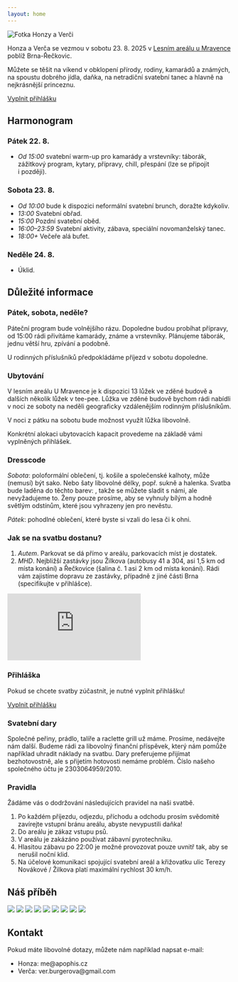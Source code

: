 ```yaml
---
layout: home
---
```


<img src="/img/cover.jpg" alt="Fotka Honzy a Verči" />

Honza a Verča se vezmou v sobotu 23. 8. 2025
v [Lesním areálu u Mravence](https://mapy.com/s/refetagaza) poblíž Brna-Řečkovic.

Můžete se těšit na víkend v obklopení přírody, rodiny, kamarádů a známých, na spoustu
dobrého jídla, daňka, na netradiční svatební tanec a hlavně na nejkrásnější
princeznu.

<a class="btn btn-center" target="_blank" href="https://docs.google.com/forms/d/e/1FAIpQLScJQ3Pk9cioMOkx28BcnVp6ohiwAvvuLUHVQq1cKhUsRk210w/viewform?usp=dialog">Vyplnit přihlášku</a>

## Harmonogram

### Pátek 22. 8.

* *Od 15:00* svatební warm-up pro kamarády a vrstevníky: táborák, zážitkový program,
  kytary, přípravy, chill, přespání (lze se připojit i později).

### Sobota 23. 8.

* *Od 10:00* bude k dispozici neformální svatební brunch, doražte kdykoliv.
* *13:00* Svatební obřad.
* *15:00* Pozdní svatební oběd.
* *16:00–23:59* Svatební aktivity, zábava, speciální novomanželský tanec.
* *18:00+* Večeře alá bufet.

### Neděle 24. 8.

* Úklid.

## Důležité informace

### Pátek, sobota, neděle?

Páteční program bude volnějšího rázu. Dopoledne budou probíhat přípravy, od
15:00 rádi přivítáme kamarády, známe a vrstevníky. Plánujeme táborák, jednu větší
hru, zpívání a podobně.

U rodinných příslušníků předpokládáme příjezd v sobotu dopoledne.

### Ubytování

V lesním areálu U Mravence je k dispozici 13 lůžek ve zděné budově a dalších
několik lůžek v tee-pee. Lůžka ve zděné budově bychom rádi nabídli v noci ze soboty
na neděli geograficky vzdálenějším rodinným příslušníkům.

V noci z pátku na sobotu bude možnost využít lůžka libovolně.

Konkrétní alokaci ubytovacích kapacit provedeme na základě vámi vyplněných
přihlášek.


### Dresscode

*Sobota*: poloformální oblečení, tj. košile a společenské kalhoty, může (nemusí)
být sako. Nebo šaty libovolné délky, popř. sukně a halenka. Svatba bude laděna
do těchto barev: <span class="colorsquare" style="background-color: #e30b5d;"></span>
<span class="colorsquare" style="background-color: #00674f;"></span>,
takže se můžete sladit s námi, ale nevyžadujeme to.
Ženy pouze prosíme, aby se vyhnuly bílým a hodně světlým odstínům, které jsou
vyhrazeny jen pro nevěstu.

*Pátek*: pohodlné oblečení, které byste si vzali do lesa či k ohni.

### Jak se na svatbu dostanu?

1. *Autem*. Parkovat se dá přímo v areálu, parkovacích míst je dostatek.
2. *MHD*. Nejbližší zastávky jsou Žilkova (autobusy 41 a 304, asi 1,5 km od místa
   konání) a Řečkovice (šalina č. 1 asi 2 km od místa konání). Rádi vám
   zajistíme dopravu ze zastávky, případně z jiné části Brna
   (specifikujte v přihlášce).

<iframe style="border:none" src="https://mapy.com/s/nemekacohu" frameborder="0" style="width: 100%; height: 300px;"></iframe>

### Přihláška

Pokud se chcete svatby zúčastnit, je nutné vyplnit přihlášku!

<a class="btn btn-center" target="_blank" href="https://docs.google.com/forms/d/e/1FAIpQLScJQ3Pk9cioMOkx28BcnVp6ohiwAvvuLUHVQq1cKhUsRk210w/viewform?usp=dialog">Vyplnit přihlášku</a>

### Svatební dary

Společné peřiny, prádlo, talíře a raclette grill už máme. Prosíme, nedávejte
nám další. Budeme rádi za libovolný finanční příspěvek, který nám pomůže například
uhradit náklady na svatbu. Dary preferujeme přijímat bezhotovostně, ale s přijetím
hotovosti nemáme problém. Číslo našeho společného účtu je 2303064959/2010.

### Pravidla

Žádáme vás o dodržování následujících pravidel na naši svatbě.

1. Po každém příjezdu, odjezdu, příchodu a odchodu prosím svědomitě zavírejte
   vstupní bránu areálu, abyste nevypustili daňka!
2. Do areálu je zákaz vstupu psů.
3. V areálu je zakázáno používat zábavní pyrotechniku.
4. Hlasitou zábavu po 22:00 je možné provozovat pouze uvnitř tak, aby se nerušil
   noční klid.
5. Na účelové komunikaci spojující svatební areál a křižovatku ulic Terezy
   Novákové / Žilkova platí maximální rychlost 30 km/h.

## Náš příběh

<div class="gallery">
    <img src="/img/comics/2.png">
    <img src="/img/comics/5.png">
    <img src="/img/comics/7.png">
    <img src="/img/comics/9.png">
    <img src="/img/comics/a10.png">
    <img src="/img/comics/a13.png">
    <img src="/img/comics/a16.png">
    <img src="/img/comics/a19.png">
    <img src="/img/comics/b21.png">
</div>

## Kontakt

Pokud máte libovolné dotazy, můžete nám například napsat e-mail:

* Honza: me<span style="display:none;">loskarlos</span>@apophis.cz
* Verča: ver.burgerova<span style="display:none;">loskarlos</span>@gmail.com

